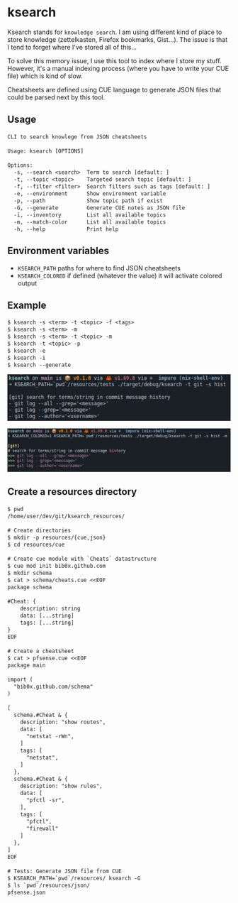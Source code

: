 # ksearch

Ksearch stands for `knowledge search`. I am using different kind of place to store knowledge (zettelkasten, Firefox bookmarks, Gist...). The issue is that I tend to forget where I've stored all of this... 

To solve this memory issue, I use this tool to index where I store my stuff.  
However, it's a manual indexing process (where you have to write your CUE file) which is kind of slow.  

Cheatsheets are defined using CUE language to generate JSON 
files that could be parsed next by this tool.

## Usage

```
CLI to search knowlege from JSON cheatsheets

Usage: ksearch [OPTIONS]

Options:
  -s, --search <search>  Term to search [default: ]
  -t, --topic <topic>    Targeted search topic [default: ]
  -f, --filter <filter>  Search filters such as tags [default: ]
  -e, --environment      Show environment variable
  -p, --path             Show topic path if exist
  -G, --generate         Generate CUE notes as JSON file
  -i, --inventory        List all available topics
  -m, --match-color      List all available topics
  -h, --help             Print help
```

## Environment variables

- `KSEARCH_PATH` paths for where to find JSON cheatsheets
- `KSEARCH_COLORED` if defined (whatever the value) it will activate colored output

## Example

```
$ ksearch -s <term> -t <topic> -f <tags>
$ ksearch -s <term> -m
$ ksearch -s <term> -t <topic> -m
$ ksearch -t <topic> -p
$ ksearch -e
$ ksearch -i
$ ksearch --generate
```

![Search without colored output](./examples/search_without_color.png "Search without color")

![Search with colored output](./examples/search_colored_output.png "Search with color")

## Create a resources directory

```
$ pwd
/home/user/dev/git/ksearch_resources/

# Create directories
$ mkdir -p resources/{cue,json}
$ cd resources/cue

# Create cue module with `Cheats` datastructure
$ cue mod init bib0x.github.com
$ mkdir schema
$ cat > schema/cheats.cue <<EOF
package schema

#Cheat: {
    description: string
    data: [...string]
    tags: [...string]
}
EOF

# Create a cheatsheet
$ cat > pfsense.cue <<EOF
package main

import (
  "bib0x.github.com/schema"
)

[
  schema.#Cheat & {
    description: "show routes",
    data: [
      "netstat -rWn",
    ]
    tags: [
      "netstat",
    ]
  },
  schema.#Cheat & {
    description: "show rules",
    data: [
      "pfctl -sr",
    ],
    tags: [
      "pfctl",
      "firewall"
    ]
  },
]
EOF

# Tests: Generate JSON file from CUE
$ KSEARCH_PATH=`pwd`/resources/ ksearch -G
$ ls `pwd`/resources/json/
pfsense.json
```
